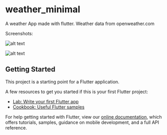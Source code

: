 # weather_minimal
A weather App made with flutter.
Weather data from openweather.com

Screenshots:

![alt text](https://lh5.googleusercontent.com/wCYBpS8v7pzjxUip6E--zj0H58AsYKqOQW7jTCWqVkJmdFyl1zPujtF_HB8G13Tva3mNXmOpkYC1gET7proxfr7tJ2FeomezQx9QMGONkJjsMjd1FIg=w1280)

![alt text](https://lh6.googleusercontent.com/7YU8edoqFIIoPIOnN46b8MRq-4k78j9efJ_nmf-cCGO0pmte4Ux8Me0B5lXviSlIPZlBdSqze6NYDCNwTzPiwVAWDPLecNwqpRzqQAe_2y0MvsmBdYXG=w1280)


## Getting Started

This project is a starting point for a Flutter application.

A few resources to get you started if this is your first Flutter project:

- [Lab: Write your first Flutter app](https://flutter.dev/docs/get-started/codelab)
- [Cookbook: Useful Flutter samples](https://flutter.dev/docs/cookbook)

For help getting started with Flutter, view our
[online documentation](https://flutter.dev/docs), which offers tutorials,
samples, guidance on mobile development, and a full API reference.

